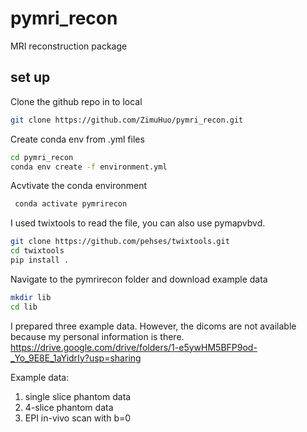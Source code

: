 # pymri_recon

MRI reconstruction package


## set up
Clone the github repo in to local 
```bash
git clone https://github.com/ZimuHuo/pymri_recon.git
```
Create conda env from .yml files 
```bash
cd pymri_recon
conda env create -f environment.yml
```
Acvtivate the conda environment
```bash
 conda activate pymrirecon
```
I used twixtools to read the file, you can also use pymapvbvd. 
```bash
git clone https://github.com/pehses/twixtools.git
cd twixtools
pip install .
```

Navigate to the pymrirecon folder and download example data
```bash
mkdir lib
cd lib
```

I prepared three example data. However, the dicoms are not available because my personal information is there.
https://drive.google.com/drive/folders/1-e5ywHM5BFP9od-_Yo_9E8E_1aYidrIy?usp=sharing

Example data: 
1. single slice phantom data 
2. 4-slice phantom data
3. EPI in-vivo scan with b=0 
